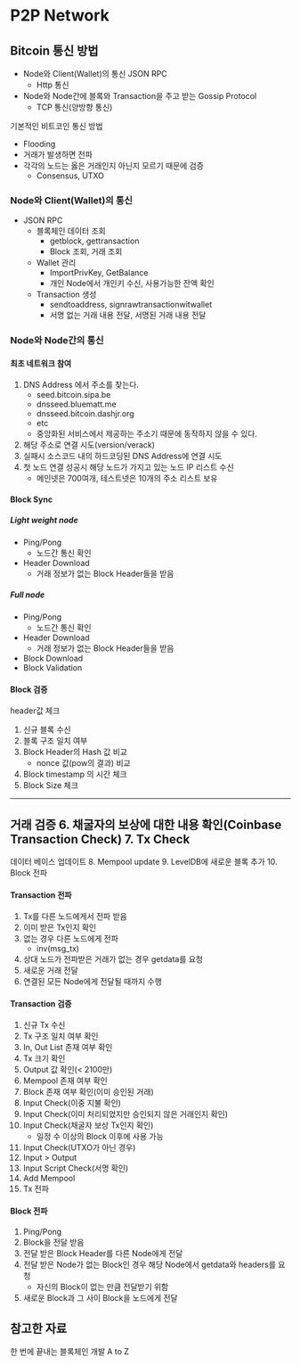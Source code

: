 # P2P Network

## Bitcoin 통신 방법
- Node와 Client(Wallet)의 통신 JSON RPC
  - Http 통신
- Node와 Node간에 블록와 Transaction을 주고 받는 Gossip Protocol
  - TCP 통신(양방향 통신)

기본적인 비트코인 통신 방법
- Flooding
- 거래가 발생하면 전파
- 각각의 노드는 옳은 거래인지 아닌지 모르기 때문에 검증
  - Consensus, UTXO

### Node와 Client(Wallet)의 통신
- JSON RPC
  - 블록체인 데이터 조회
    - getblock, gettransaction
    - Block 조회, 거래 조회
  - Wallet 관리
    - ImportPrivKey, GetBalance
    - 개인 Node에서 개인키 수신, 사용가능한 잔액 확인
  - Transaction 생성
    - sendtoaddress, signrawtransactionwitwallet
    - 서명 없는 거래 내용 전달, 서명된 거래 내용 전달

### Node와 Node간의 통신
#### 최초 네트워크 참여
1. DNS Address 에서 주소를 찾는다.
   - seed.bitcoin.sipa.be
   - dnsseed.bluematt.me
   - dnsseed.bitcoin.dashjr.org
   - etc
   - 중앙화된 서비스에서 제공하는 주소기 때문에 동작하지 않을 수 있다.
2. 해당 주소로 연결 시도(version/verack)
3. 실패시 소스코드 내의 하드코딩된 DNS Address에 연결 시도
4. 첫 노드 연결 성공시 해당 노드가 가지고 있는 노드 IP 리스트 수신
   - 메인넷은 700여개, 테스트넷은 10개의 주소 리스트 보유

#### Block Sync
##### Light weight node
- Ping/Pong
  - 노드간 통신 확인
- Header Download
  - 거래 정보가 없는 Block Header들을 받음
##### Full node
- Ping/Pong
    - 노드간 통신 확인
- Header Download
    - 거래 정보가 없는 Block Header들을 받음
- Block Download
- Block Validation

#### Block 검증
header값 체크
1. 신규 블록 수신
2. 블록 구조 일치 여부
3. Block Header의 Hash 값 비교
   - nonce 값(pow의 결과) 비교
4. Block timestamp 의 시간 체크
5. Block Size 체크
---
거래 검증
6. 채굴자의 보상에 대한 내용 확인(Coinbase Transaction Check)
7. Tx Check
---
데이터 베이스 업데이트
8. Mempool update
9. LevelDB에 새로운 블록 추가
10. Block 전파


#### Transaction 전파
1. Tx를 다른 노드에게서 전파 받음
2. 이미 받은 Tx인지 확인
3. 없는 경우 다른 노드에게 전파
   - inv(msg_tx)
4. 상대 노드가 전파받은 거래가 없는 경우 getdata를 요청
5. 새로운 거래 전달
6. 연결된 모든 Node에게 전달될 때까지 수행

#### Transaction 검증
1. 신규 Tx 수신
2. Tx 구조 일치 여부 확인
3. In, Out List 존재 여부 확인
4. Tx 크기 확인
5. Output 값 확인(< 2100만)
6. Mempool 존재 여부 확인
7. Block 존재 여부 확인(이미 승인된 거래)
8. Input Check(이중 지불 확인)
9. Input Check(이미 처리되었지만 승인되지 않은 거래인지 확인)
10. Input Check(채굴자 보상 Tx인지 확인)
    - 일정 수 이상의 Block 이후에 사용 가능
11. Input Check(UTXO가 아닌 경우)
12. Input > Output
13. Input Script Check(서명 확인)
14. Add Mempool
15. Tx 전파

#### Block 전파
1. Ping/Pong
2. Block을 전달 받음
3. 전달 받은 Block Header를 다른 Node에게 전달
4. 전달 받은 Node가 없는 Block인 경우 해당 Node에서 getdata와 headers를 요청
   - 자신의 Block이 없는 만큼 전달받기 위함
5. 새로운 Block과 그 사이 Block을 노드에게 전달

## 참고한 자료
한 번에 끝내는 블록체인 개발 A to Z
